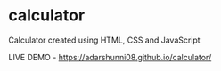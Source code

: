 # calculator

Calculator created using HTML, CSS and JavaScript

LIVE DEMO - https://adarshunni08.github.io/calculator/
